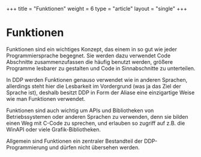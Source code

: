 +++
title = "Funktionen"
weight = 6
type = "article"
layout = "single"
+++

# Funktionen

Funktionen sind ein wichtiges Konzept, das einem in so gut wie jeder Programmiersprache begegnet.
Sie werden dazu verwendet Code Abschnitte zusammenzufassen die häufig benutzt werden, größere Programme lesbarer zu gestalten und Code in Sinnabschnitte zu unterteilen.

In DDP werden Funktionen genauso verwendet wie in anderen Sprachen, allerdings steht hier die Lesbarkeit im Vordergrund (was ja das Ziel der Sprache ist), deshalb besitzt DDP in Form der Aliase eine einzigartige Weise wie man Funktionen verwendet.

Funktionen sind auch wichtig um APIs und Bibliotheken von Betriebssystemen oder anderen Sprachen zu verwenden, denn sie bilden einen Weg mit C-Code zu sprechen, und erlauben so zugriff auf z.B. die WinAPI oder viele Grafik-Bibliotheken.

Allgemein sind Funktionen ein zentraler Bestandteil der DDP-Programmierung und dürfen nicht übersehen werden.